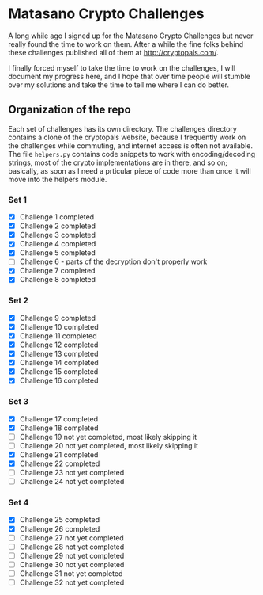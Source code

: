 # Matasano Crypto Challenges
A long while ago I signed up for the Matasano Crypto Challenges but never really
found the time to work on them. After a while the fine folks behind these
challenges published all of them at http://cryptopals.com/.

I finally forced myself to take the time to work on the challenges, I will
document my progress here, and I hope that over time people will stumble over my
solutions and take the time to tell me where I can do better.
## Organization of the repo
Each set of challenges has its own directory. The challenges directory contains
a clone of the cryptopals website, because I frequently work on the challenges
while commuting, and internet access is often not available. The file `helpers.py`
contains code snippets to work with encoding/decoding strings, most of the crypto
implementations are in there, and so on; basically, as soon as I need a prticular
piece of code more than once it will move into the helpers module.

### Set 1
- [X] Challenge 1 completed
- [X] Challenge 2 completed
- [X] Challenge 3 completed
- [X] Challenge 4 completed
- [X] Challenge 5 completed
- [ ] Challenge 6 - parts of the decryption don't properly work
- [X] Challenge 7 completed
- [X] Challenge 8 completed

### Set 2
- [X] Challenge 9 completed
- [X] Challenge 10 completed
- [X] Challenge 11 completed
- [X] Challenge 12 completed
- [X] Challenge 13 completed
- [X] Challenge 14 completed
- [X] Challenge 15 completed
- [X] Challenge 16 completed

### Set 3
- [X] Challenge 17 completed
- [X] Challenge 18 completed
- [ ] Challenge 19 not yet completed, most likely skipping it
- [ ] Challenge 20 not yet completed, most likely skipping it
- [X] Challenge 21 completed
- [X] Challenge 22 completed
- [ ] Challenge 23 not yet completed
- [ ] Challenge 24 not yet completed

### Set 4
- [X] Challenge 25 completed
- [X] Challenge 26 completed
- [ ] Challenge 27 not yet completed
- [ ] Challenge 28 not yet completed
- [ ] Challenge 29 not yet completed
- [ ] Challenge 30 not yet completed
- [ ] Challenge 31 not yet completed
- [ ] Challenge 32 not yet completed
